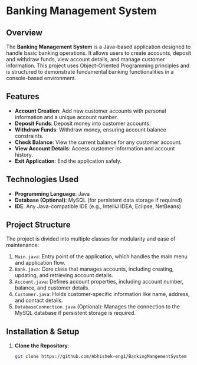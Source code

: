 # Banking Management System

## Overview
The **Banking Management System** is a Java-based application designed to handle basic banking operations. It allows users to create accounts, deposit and withdraw funds, view account details, and manage customer information. This project uses Object-Oriented Programming principles and is structured to demonstrate fundamental banking functionalities in a console-based environment.

## Features
- **Account Creation**: Add new customer accounts with personal information and a unique account number.
- **Deposit Funds**: Deposit money into customer accounts.
- **Withdraw Funds**: Withdraw money, ensuring account balance constraints.
- **Check Balance**: View the current balance for any customer account.
- **View Account Details**: Access customer information and account history.
- **Exit Application**: End the application safely.

## Technologies Used
- **Programming Language**: Java
- **Database (Optional)**: MySQL (for persistent data storage if required)
- **IDE**: Any Java-compatible IDE (e.g., IntelliJ IDEA, Eclipse, NetBeans)

## Project Structure
The project is divided into multiple classes for modularity and ease of maintenance:
1. `Main.java`: Entry point of the application, which handles the main menu and application flow.
2. `Bank.java`: Core class that manages accounts, including creating, updating, and retrieving account details.
3. `Account.java`: Defines account properties, including account number, balance, and customer details.
4. `Customer.java`: Holds customer-specific information like name, address, and contact details.
5. `DatabaseConnection.java` (Optional): Manages the connection to the MySQL database if persistent storage is required.

## Installation & Setup
1. **Clone the Repository**:
   ```bash
   git clone https://github.com/Abhishek-eng1/BankingMangementSystem
